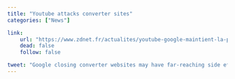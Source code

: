 ```yaml
---
title: "Youtube attacks converter sites"
categories: ["News"]

link:
    url: "https://www.zdnet.fr/actualites/youtube-google-maintient-la-pression-sur-les-convertisseurs-mp3-39773355.htm"
    dead: false
    follow: false

tweet: "Google closing converter websites may have far-reaching side effects on the sharing of knowledge."
---
```

